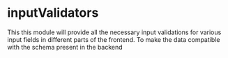 # inputValidators

This this module will provide all the necessary input validations for various input fields in different parts of the frontend. To make the data compatible with the schema present in the backend

